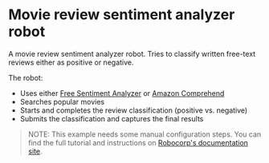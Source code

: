# Movie review sentiment analyzer robot

A movie review sentiment analyzer robot. Tries to classify written free-text reviews either as positive or negative.

The robot:

- Uses either [Free Sentiment Analyzer](https://www.danielsoper.com/sentimentanalysis/default.aspx) or [Amazon Comprehend](https://aws.amazon.com/comprehend/)
- Searches popular movies
- Starts and completes the review classification (positive vs. negative)
- Submits the classification and captures the final results

> NOTE: This example needs some manual configuration steps. You can find the full tutorial and instructions on [Robocorp's documentation site](https://robocorp.com/docs/development-guide/ai-machine-learning/movie-review-sentiment-analyzer-robot).
